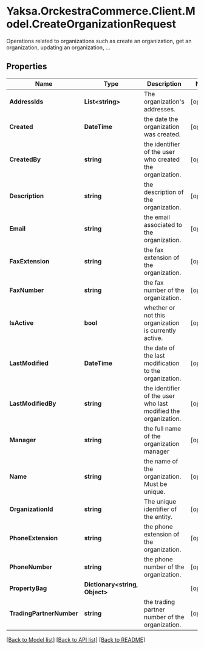 # Yaksa.OrckestraCommerce.Client.Model.CreateOrganizationRequest
Operations related to organizations such as create an organization, get an organization, updating an organization, ...

## Properties

Name | Type | Description | Notes
------------ | ------------- | ------------- | -------------
**AddressIds** | **List&lt;string&gt;** | The organization&#39;s addresses. | [optional] 
**Created** | **DateTime** | the date the organization was created. | [optional] 
**CreatedBy** | **string** | the identifier of the user who created the organization. | [optional] 
**Description** | **string** | the description of the organization. | [optional] 
**Email** | **string** | the email associated to the organization. | [optional] 
**FaxExtension** | **string** | the fax extension of the organization. | [optional] 
**FaxNumber** | **string** | the fax number of the organization. | [optional] 
**IsActive** | **bool** | whether or not this organization is currently active. | [optional] 
**LastModified** | **DateTime** | the date of the last modification to the organization. | [optional] 
**LastModifiedBy** | **string** | the identifier of the user who last modified the organization. | [optional] 
**Manager** | **string** | the full name of the organization manager | [optional] 
**Name** | **string** | the name of the organization. Must be unique. | [optional] 
**OrganizationId** | **string** | The unique identifier of the entity. | [optional] 
**PhoneExtension** | **string** | the phone extension of the organization. | [optional] 
**PhoneNumber** | **string** | the phone number of the organization. | [optional] 
**PropertyBag** | **Dictionary&lt;string, Object&gt;** |  | [optional] 
**TradingPartnerNumber** | **string** | the trading partner number of the organization. | [optional] 

[[Back to Model list]](../README.md#documentation-for-models) [[Back to API list]](../README.md#documentation-for-api-endpoints) [[Back to README]](../README.md)

